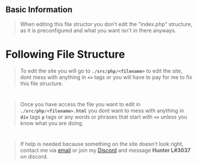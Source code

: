 ## Basic Information
> When editing this file structor you don't edit the "index.php" structure, as it is preconfigured and what you want isn't in there anyways.

# Following File Structure
>To edit the site you will go to **`./src/php/<filename>`** to edit the site, dont mess with anything in **`<>`** tags or you will have to pay for me to fix this file structure. 

#
>Once you have access the file you want to edit in **`./src/php/<filename>.html`** you dont want to mess with anything in **`div`** tags **`p`** tags or any words or phrases that start with **`<>`** unless you know what you are doing.
#
>If help is needed because something on the site doesn't look right, contact me via [email](mailto:cadmdtdev@gmail.com) or join my [Discord](https://infinitecustoms.dev/discord/hunters/) and message **Hunter L#3037** on discord.

